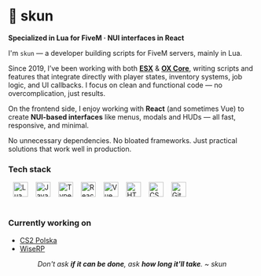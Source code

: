 # 👋 skun

**Specialized in Lua for FiveM · NUI interfaces in React**

I'm `skun` — a developer building scripts for FiveM servers, mainly in Lua.

Since 2019, I’ve been working with both **[ESX](https://github.com/esx-framework)** & **[OX Core](https://github.com/overextended)**, writing scripts and features that integrate directly with player states, inventory systems, job logic, and UI callbacks. I focus on clean and functional code — no overcomplication, just results.

On the frontend side, I enjoy working with **React** (and sometimes Vue) to create **NUI-based interfaces** like menus, modals and HUDs — all fast, responsive, and minimal.

No unnecessary dependencies. No bloated frameworks. Just practical solutions that work well in production.

### Tech stack

<div style="margin: 10px; height: 50px;">
<a href="https://www.lua.org/"><img alt="Lua" width="30px" style="padding-right: 12px;" src="https://cdn.jsdelivr.net/gh/devicons/devicon@latest/icons/lua/lua-original.svg" /></a>
<a href="https://developer.mozilla.org/en-US/docs/Web/JavaScript"><img alt="JavaScript" width="30px" style="padding-right: 12px;" src="https://cdn.jsdelivr.net/gh/devicons/devicon/icons/javascript/javascript-plain.svg" /></a>
<a href="https://www.typescriptlang.org/"><img alt="TypeScript" width="30px" style="padding-right: 12px;" src="https://cdn.jsdelivr.net/gh/devicons/devicon@latest/icons/typescript/typescript-original.svg" /></a>
<a href="https://react.dev/"><img alt="React" width="30px" style="padding-right: 12px;" src="https://cdn.jsdelivr.net/gh/devicons/devicon@latest/icons/react/react-original.svg" /></a>
<a href="https://vuejs.org/"><img alt="Vue" width="30px" style="padding-right: 12px;" src="https://cdn.jsdelivr.net/gh/devicons/devicon@latest/icons/vuejs/vuejs-original.svg" /></a>
<a href="https://html.spec.whatwg.org/"><img alt="HTML5" width="30px" style="padding-right: 12px;" src="https://cdn.jsdelivr.net/gh/devicons/devicon@latest/icons/html5/html5-original.svg" /></a>
<a href="https://www.w3.org/Style/CSS/"><img alt="CSS3" width="30px" style="padding-right: 12px;" src="https://cdn.jsdelivr.net/gh/devicons/devicon@latest/icons/css3/css3-original.svg" /></a>
<a href="https://git-scm.com/"><img alt="Git" width="30px" style="padding-right: 12px;" src="https://cdn.jsdelivr.net/gh/devicons/devicon/icons/git/git-original.svg" /></a>
</div>

### Currently working on

- [CS2 Polska](https://counterstrike2.pl)
- [WiseRP](https://wiseroleplay.pl)

<p align="center">
  <em>Don't ask <strong>if it can be done</strong>, ask <strong>how long it'll take</strong>. ~ skun
</p>
